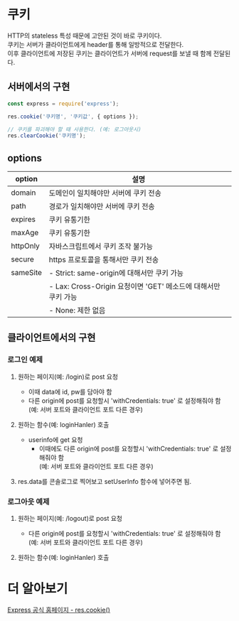# 쿠키

HTTP의 stateless 특성 때문에 고안된 것이 바로 쿠키이다.  
쿠키는 서버가 클라이언트에게 header를 통해 일방적으로 전달한다.  
이후 클라이언트에 저장된 쿠키는 클라이언트가 서버에 request를 보낼 때 함께 전달된다.

## 서버에서의 구현

```js
const express = require('express');

res.cookie('쿠키명', '쿠키값', { options });

// 쿠키를 파괴해야 할 때 사용한다. (예: 로그아웃시)
res.clearCookie('쿠키명');
```

## options

| option   | 설명                                                           |
| -------- | -------------------------------------------------------------- |
| domain   | 도메인이 일치해야만 서버에 쿠키 전송                           |
| path     | 경로가 일치해야만 서버에 쿠키 전송                             |
| expires  | 쿠키 유통기한                                                  |
| maxAge   | 쿠키 유통기한                                                  |
| httpOnly | 자바스크립트에서 쿠키 조작 불가능                              |
| secure   | https 프로토콜을 통해서만 쿠키 전송                            |
| sameSite | - Strict: same-origin에 대해서만 쿠키 가능                     |
|          | - Lax: Cross-Origin 요청이면 'GET' 메소드에 대해서만 쿠키 가능 |
|          | - None: 제한 없음                                              |

## 클라이언트에서의 구현

### 로그인 예제

1. 원하는 페이지(예: /login)로 post 요청

    - 이때 data에 id, pw를 담아야 함
    - 다른 origin에 post를 요청할시 'withCredentials: true' 로 설정해줘야 함  
      (예: 서버 포트와 클라이언트 포트 다른 경우)

2. 원하는 함수(예: loginHanler) 호출

    - userinfo에 get 요청
        - 이때에도 다른 origin에 post를 요청할시 'withCredentials: true' 로 설정해줘야 함  
          (예: 서버 포트와 클라이언트 포트 다른 경우)

3. res.data를 콘솔로그로 찍어보고 setUserInfo 함수에 넣어주면 됨.

### 로그아웃 예제

1. 원하는 페이지(예: /logout)로 post 요청

    - 다른 origin에 post를 요청할시 'withCredentials: true' 로 설정해줘야 함  
      (예: 서버 포트와 클라이언트 포트 다른 경우)

2. 원하는 함수(예: loginHanler) 호출

# 더 알아보기

[Express 공식 홈페이지 - res.cookie()](http://expressjs.com/en/4x/api.html#res.cookie)
